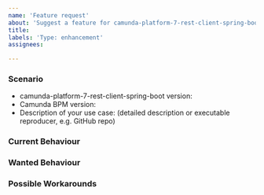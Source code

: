 ```yaml
---
name: 'Feature request'
about: 'Suggest a feature for camunda-platform-7-rest-client-spring-boot'
title:
labels: 'Type: enhancement'
assignees: 

---
```


### Scenario

* camunda-platform-7-rest-client-spring-boot version:
* Camunda BPM version:
* Description of your use case: (detailed description or executable reproducer, e.g. GitHub repo)

### Current Behaviour

### Wanted Behaviour

### Possible Workarounds
